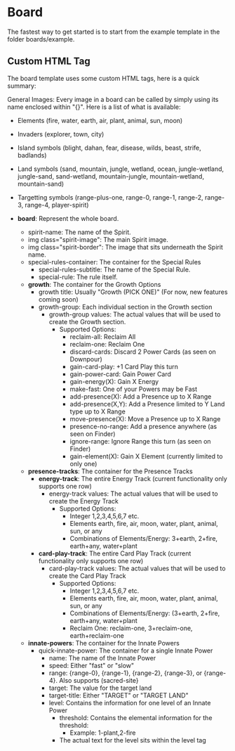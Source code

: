 # Board

The fastest way to get started is to start from the example template in the folder boards/example.

## Custom HTML Tag

The board template uses some custom HTML tags, here is a quick summary:

General Images: Every image in a board can be called by simply using its name enclosed within "{}". Here is a list of what is available:
- Elements (fire, water, earth, air, plant, animal, sun, moon)
- Invaders (explorer, town, city)
- Island symbols (blight, dahan, fear, disease, wilds, beast, strife, badlands)
- Land symbols (sand, mountain, jungle, wetland, ocean, jungle-wetland, jungle-sand, sand-wetland, mountain-jungle, mountain-wetland, mountain-sand)
- Targetting symbols (range-plus-one, range-0, range-1, range-2, range-3, range-4, player-spirit)


- **board**: Represent the whole board.
  - spirit-name: The name of the Spirit.
  - img class="spirit-image": The main Spirit image.
  - img class="spirit-border": The image that sits underneath the Spirit name.
  - special-rules-container: The container for the Special Rules
    - special-rules-subtitle: The name of the Special Rule.
    - special-rule: The rule itself.
  - **growth**: The container for the Growth Options
    - growth title: Usually "Growth (PICK ONE)" (For now, new features coming soon)
    - growth-group: Each individual section in the Growth section
      - growth-group values: The actual values that will be used to create the Growth section.
        - Supported Options:
          - reclaim-all: Reclaim All
          - reclaim-one: Reclaim One
          - discard-cards: Discard 2 Power Cards (as seen on Downpour)
          - gain-card-play: +1 Card Play this turn
          - gain-power-card: Gain Power Card
          - gain-energy(X): Gain X Energy
          - make-fast: One of your Powers may be Fast
          - add-presence(X): Add a Presence up to X Range
          - add-presence(X,Y): Add a Presence limited to Y Land type up to X Range
          - move-presence(X): Move a Presence up to X Range
          - presence-no-range: Add a presence anywhere (as seen on Finder)
          - ignore-range: Ignore Range this turn (as seen on Finder)
          - gain-element(X): Gain X Element (currently limited to only one)
  - **presence-tracks**: The container for the Presence Tracks
    - **energy-track**: The entire Energy Track (current functionality only supports one row)
      - energy-track values: The actual values that will be used to create the Energy Track
        - Supported Options:
          - Integer 1,2,3,4,5,6,7 etc.
          - Elements earth, fire, air, moon, water, plant, animal, sun, or any
          - Combinations of Elements/Energy: 3+earth, 2+fire, earth+any, water+plant
    - **card-play-track**: The entire Card Play Track (current functionality only supports one row)
      - card-play-track values: The actual values that will be used to create the Card Play Track
        - Supported Options:
          - Integer 1,2,3,4,5,6,7 etc.
          - Elements earth, fire, air, moon, water, plant, animal, sun, or any
          - Combinations of Elements/Energy: (3+earth, 2+fire, earth+any, water+plant
          - Reclaim One: reclaim-one, 3+reclaim-one, earth+reclaim-one
  - **innate-powers**: The container for the Innate Powers
    - quick-innate-power: The container for a single Innate Power
      - name: The name of the Innate Power
      - speed: Either "fast" or "slow"
      - range: {range-0}, {range-1}, {range-2}, {range-3}, or {range-4}. Also supports (sacred-site}
      - target: The value for the target land
      - target-title: Either "TARGET" or "TARGET LAND"
      - level: Contains the information for one level of an Innate Power
        - threshold: Contains the elemental information for the threshold:
          - Example: 1-plant,2-fire
        - The actual text for the level sits within the level tag